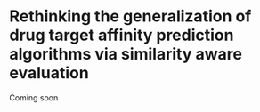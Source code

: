 # Rethinking the generalization of drug target affinity prediction algorithms via similarity aware evaluation
Coming soon
